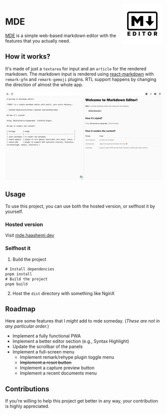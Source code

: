 <img width="128px" height="128px" style="float: right;" src="./public/favicon.svg">

# MDE

[MDE](https://mde.haashemi.dev) is a simple web-based markdown editor with the features that you actually need.

## How it works?

It's made of just a `textarea` for input and an `article` for the rendered markdown. The markdown input is rendered using [react-markdown](https://github.com/remarkjs/react-markdown) with `remark-gfm` and `remark-gemoji` plugins. RTL support happens by changing the direction of almost the whole app.

![screenshot](./public/screenshots/desktop.png)

## Usage

To use this project, you can use both the hosted version, or selfhost it by yourself.

### Hosted version

Visit [mde.haashemi.dev](https://mde.haashemi.dev)

### Selfhost it

1. Build the project

```
# Install dependencies
pnpm install
# Build the project
pnpm build
```

2. Host the `dist` directory with something like NginX

## Roadmap

Here are some features that I _might_ add to mde someday.
(_These are not in any particular order._)

- Implement a fully functional PWA
- Implement a better editor section (e.g., Syntax Highlight)
- Update the scrollbar of the panels
- Implement a full-screen menu
  - Implement remark/rehype plugin toggle menu
  - ~~Implement a reset button~~
  - Implement a capture preview button
  - Implement a recent documents menu

## Contributions

If you're willing to help this project get better in any way, your contribution is highly appreciated.
